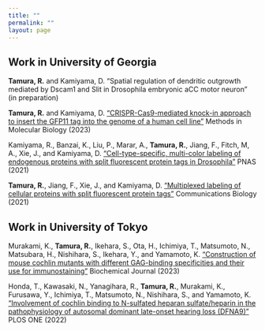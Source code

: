 ```yaml
---
title: ""
permalink: ""
layout: page
---
```


## Work in University of Georgia 

**Tamura, R.** and Kamiyama, D. “Spatial regulation of dendritic outgrowth mediated by Dscam1 and Slit in Drosophila embryonic aCC motor neuron” (in preparation) 

**Tamura, R.** and Kamiyama, D. [“CRISPR-Cas9-mediated knock-in approach to insert the GFP11 tag into the genome of a human cell line”](https://link.springer.com/protocol/10.1007/978-1-0716-2667-2_8) Methods in Molecular Biology (2023)

Kamiyama, R., Banzai, K., Liu, P., Marar, A., **Tamura, R.**, Jiang, F., Fitch, M, A., Xie, J., and Kamiyama, D. [“Cell-type-specific, multi-color labeling of endogenous proteins with split fluorescent protein tags in Drosophila”](https://www.pnas.org/doi/10.1073/pnas.2024690118) PNAS (2021) 

**Tamura, R.**, Jiang, F., Xie, J., and Kamiyama, D. [“Multiplexed labeling of cellular proteins with split fluorescent protein tags”](https://www.nature.com/articles/s42003-021-01780-4) Communications Biology (2021) 

## Work in University of Tokyo

Murakami, K., **Tamura, R.**, Ikehara, S., Ota, H., Ichimiya, T., Matsumoto, N., Matsubara, H., Nishihara, S., Ikehara, Y., and Yamamoto, K. [“Construction of mouse cochlin mutants with different GAG-binding specificities and their use for immunostaining”](https://portlandpress.com/biochemj/article/480/1/41/232264/Construction-of-mouse-cochlin-mutants-with) Biochemical Journal (2023)

Honda, T., Kawasaki, N., Yanagihara, R., **Tamura, R.**, Murakami, K., Furusawa, Y., Ichimiya, T., Matsumoto, N., Nishihara, S., and Yamamoto, K. [“Involvement of cochlin binding to N-sulfated heparan sulfate/heparin in the pathophysiology of autosomal dominant late-onset hearing loss (DFNA9)”](https://journals.plos.org/plosone/article?id=10.1371/journal.pone.0268485) PLOS ONE (2022)

